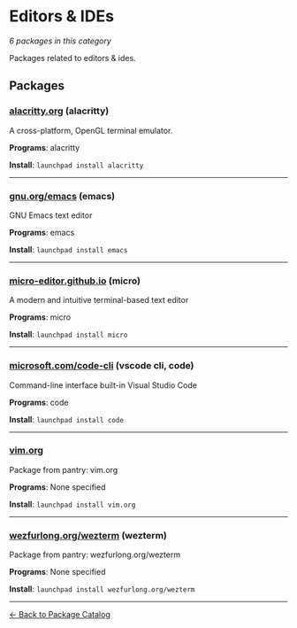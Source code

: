 # Editors & IDEs

*6 packages in this category*

Packages related to editors & ides.

## Packages

### [alacritty.org](../packages/alacritty.org/index.md) (alacritty)

A cross-platform, OpenGL terminal emulator.

**Programs**: alacritty

**Install**: `launchpad install alacritty`

---

### [gnu.org/emacs](../packages/gnu.org/emacs/index.md) (emacs)

GNU Emacs text editor

**Programs**: emacs

**Install**: `launchpad install emacs`

---

### [micro-editor.github.io](../packages/micro-editor.github.io/index.md) (micro)

A modern and intuitive terminal-based text editor

**Programs**: micro

**Install**: `launchpad install micro`

---

### [microsoft.com/code-cli](../packages/microsoft.com/code-cli/index.md) (vscode cli, code)

Command-line interface built-in Visual Studio Code

**Programs**: code

**Install**: `launchpad install code`

---

### [vim.org](../packages/vim.org/index.md)

Package from pantry: vim.org

**Programs**: None specified

**Install**: `launchpad install vim.org`

---

### [wezfurlong.org/wezterm](../packages/wezfurlong.org/wezterm/index.md) (wezterm)

Package from pantry: wezfurlong.org/wezterm

**Programs**: None specified

**Install**: `launchpad install wezfurlong.org/wezterm`

---

[← Back to Package Catalog](../package-catalog.md)
